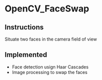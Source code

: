 # OpenCV_FaceSwap

## Instructions
Situate two faces in the camera field of view 

## Implemented
- Face detection usign Haar Cascades
- Image processing to swap the faces
